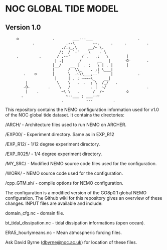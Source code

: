 # NOC GLOBAL TIDE MODEL
## Version 1.0

         o               .        ___---___                    .                   
                .              .--\        --.     .     .         .
                             ./.;_.\     __/~ \.     
                            /;  / `-'  __\    . \                            
         .         .       / ,--'     / .   .;   \        |
                          | .|       /       __   |      -O-       .
                         |__/    __ |  . ;   \ | . |      |
                         |      /  \\_    . ;| \___|    
            .    o       |      \  .~\\___,--'     |           .
                          |     | . ; ~~~~\_    __|
             |             \    \   .  .  ; \  /_/   .
            -O-        .    \   /         . |  ~/                  .
             |    .          ~\ \   .      /  /~          o
           .                   ~--___ ; ___--~       
                             .          ---         .              

This repository contains the NEMO configuration information used for v1.0 of the NOC
global tide dataset. It contains the directories:

/ARCH/       - Architecture files used to run NEMO on ARCHER.

/EXP00/      - Experiment directory. Same as in EXP_R12

/EXP_R12/    - 1/12 degree experiment directory.

/EXP_R025/   - 1/4 degree experiment directory.

/MY_SRC/     - Modified NEMO source code files used for the configuration.

/WORK/       - NEMO source code used for the configuration.

/cpp_GTM.sh/ - compile options for NEMO configuration. 

The configuration is a modified version of the GO8p0.1 global NEMO configuration.
The Github wiki for this repository gives an overview of these changes. 
INPUT files are available and include:

domain_cfg.nc           -  domain file.

bt_tidal_dissipation.nc - tidal dissipation informations (open ocean).

ERA5_hourlymeans.nc     - Mean atmospheric forcing files.

Ask David Byrne (dbyrne@noc.ac.uk) for location of these files.
